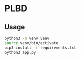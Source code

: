 # PLBD

## Usage

```bash
python3 -m venv venv
source venv/bin/activate
pip3 install -r requirements.txt
python3 app.py
```
